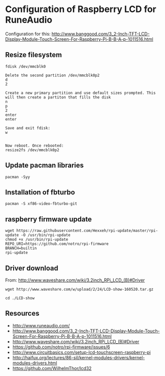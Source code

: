 
Configuration of Raspberry LCD for RuneAudio
===
Configuration for this: http://www.banggood.com/3_2-Inch-TFT-LCD-Display-Module-Touch-Screen-For-Raspberry-Pi-B-B-A-p-1011516.html


Resize filesystem
---
```
fdisk /dev/mmcblk0

Delete the second partition /dev/mmcblk0p2
d
2

Create a new primary partition and use default sizes prompted. This will then create a partiton that fills the disk
n
p
2
enter
enter

Save and exit fdisk:
w


Now reboot. Once rebooted: 
resize2fs /dev/mmcblk0p2
````

Update pacman libraries
---
```
pacman -Syy 
````

Installation of fbturbo
---
```
pacman -S xf86-video-fbturbo-git
```

raspberry firmware update
---
```
wget https://raw.githubusercontent.com/Hexxeh/rpi-update/master/rpi-update -O /usr/bin/rpi-update
chmod +x /usr/bin/rpi-update
REPO_URI=https://github.com/notro/rpi-firmware 
BRANCH=builtin
rpi-update
````

Driver download
---
From: http://www.waveshare.com/wiki/3.2inch_RPi_LCD_(B)#Driver
```
wget http://www.waveshare.com/w/upload/2/24/LCD-show-160520.tar.gz

cd ./LCD-show
```

Resources
---
* http://www.runeaudio.com/
* http://www.banggood.com/3_2-Inch-TFT-LCD-Display-Module-Touch-Screen-For-Raspberry-Pi-B-B-A-p-1011516.html
* http://www.waveshare.com/wiki/3.2inch_RPi_LCD_(B)#Driver
* https://github.com/notro/rpi-firmware/issues/6
* http://www.circuitbasics.com/setup-lcd-touchscreen-raspberry-pi
* http://haifux.org/lectures/86-sil/kernel-modules-drivers/kernel-modules-drivers.html
* https://github.com/WilhelmThor/lcd32
